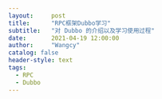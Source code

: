 ```yaml
---
layout:     post
title:      "RPC框架Dubbo学习"
subtitle:   "对 Dubbo 的介绍以及学习使用过程"
date:       2021-04-19 12:00:00
author:     "Wangcy"
catalog: false
header-style: text
tags:
  - RPC
  - Dubbo
---
```


